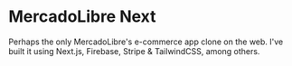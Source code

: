 # MercadoLibre Next

Perhaps the only MercadoLibre's e-commerce app clone on the web. I've built it using Next.js, Firebase, Stripe & TailwindCSS, among others.
